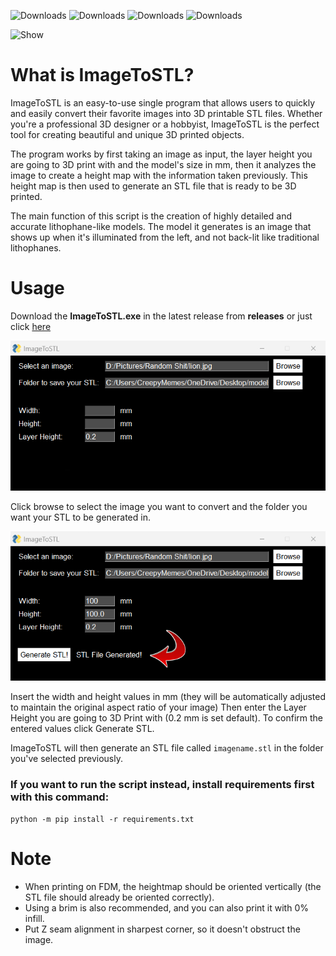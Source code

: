 ![Downloads](https://img.shields.io/github/downloads/creepymemes/imagetostl/total)
![Downloads](https://img.shields.io/github/v/release/creepymemes/imagetostl)
![Downloads](https://img.shields.io/github/license/creepymemes/imagetostl)
![Downloads](https://img.shields.io/github/last-commit/creepymemes/imagetostl?color=red)

![Show](media/Showcase.gif)

What is ImageToSTL?
=====

ImageToSTL is an easy-to-use single program that allows users to quickly and easily convert their favorite images into 3D printable STL files. Whether you're a professional 3D designer or a hobbyist, ImageToSTL is the perfect tool for creating beautiful and unique 3D printed objects.

The program works by first taking an image as input, the layer height you are going to 3D print with and the model's size in mm, then it analyzes the image to create a height map with the information taken previously. This height map is then used to generate an STL file that is ready to be 3D printed.

The main function of this script is the creation of highly detailed and accurate lithophane-like models. The model it generates is an image that shows up when it's illuminated from the left, and not back-lit like traditional lithophanes.

Usage
=====

Download the **ImageToSTL.exe** in the latest release from **releases** or just click [here](https://github.com/CreepyMemes/ImageToSTL/releases/)

![Usage](media/Usage.png)

Click browse to select the image you want to convert and the folder you want your STL to be generated in.

![Usage](media/Generation.png)

Insert the width and height values in mm (they will be automatically adjusted to maintain the original aspect ratio of your image)
Then enter the Layer Height you are going to 3D Print with (0.2 mm is set default). To confirm the entered values click Generate STL. 

ImageToSTL will then generate an STL file called `imagename.stl` in the folder you've selected previously.

### If you want to run the script instead, install requirements first with this command:
```
python -m pip install -r requirements.txt
```

Note
======

- When printing on FDM, the heightmap should be oriented vertically (the STL file should already be oriented correctly).
- Using a brim is also recommended, and you can also print it with 0% infill.
- Put Z seam alignment in sharpest corner, so it doesn't obstruct the image.
